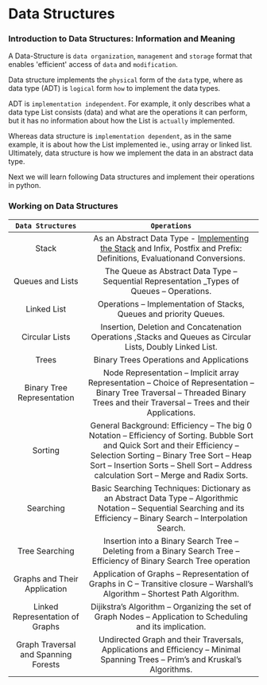 # Data Structures

### Introduction to Data Structures: Information and Meaning

A Data-Structure is `data organization`, `management` and `storage` format that enables  'efficient' access of `data` and `modification`.

Data structure implements the `physical` form of the `data` type, where as data type (ADT) is `logical` form `how` to implement the data types.

ADT is `implementation independent`. For example, it only describes what a data type List consists (data) and what are the operations it can perform, but it has no information about how the List is `actually` implemented.

Whereas data structure is `implementation dependent`, as in the same example, it is about how the List implemented ie., using array or linked list. Ultimately, data structure is how we implement the data in an abstract data type.

Next we will learn following Data structures and implement their operations in python.

### Working on Data Structures
| `Data Structures`      | `Operations`   | 
| :-------------: |:-------------:|
| Stack    | As an Abstract Data Type - [Implementing the Stack](../Stack.py) and Infix, Postfix and Prefix: Definitions, Evaluationand Conversions.|
| Queues and Lists   | The Queue as Abstract Data Type – Sequential Representation _Types of Queues – Operations.| 
| Linked List | Operations – Implementation of Stacks, Queues and priority Queues.|
| Circular Lists |  Insertion, Deletion and Concatenation Operations ,Stacks and Queues as Circular Lists, Doubly Linked List.|
| Trees | Binary Trees Operations and Applications   |
| Binary Tree Representation | Node Representation – Implicit array Representation – Choice of Representation – Binary Tree Traversal – Threaded Binary Trees and their Traversal – Trees and their Applications.|
| Sorting | General Background: Efficiency – The big 0 Notation – Efficiency of Sorting. Bubble Sort and Quick Sort and their Efficiency – Selection Sorting – Binary Tree Sort – Heap Sort – Insertion Sorts – Shell Sort – Address calculation Sort – Merge and Radix Sorts.|
| Searching | Basic Searching Techniques: Dictionary as an Abstract Data Type – Algorithmic Notation – Sequential Searching and its Efficiency – Binary Search – Interpolation Search. |
| Tree Searching | Insertion into a Binary Search Tree – Deleting from a Binary Search Tree – Efficiency of Binary Search Tree operation|
| Graphs and Their Application | Application of Graphs – Representation of Graphs in C – Transitive closure – Warshall’s Algorithm – Shortest Path Algorithm.|
| Linked Representation of Graphs | Dijikstra’s Algorithm – Organizing the set of Graph Nodes – Application to Scheduling and its implication.|
| Graph Traversal and Spanning Forests| Undirected Graph and their Traversals, Applications and Efficiency – Minimal Spanning Trees – Prim’s and Kruskal’s Algorithms.|



